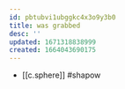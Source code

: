 ```yaml
---
id: pbtubvi1ubggkc4x3o9y3b0
title: was grabbed
desc: ''
updated: 1671318838999
created: 1664043690175
---
```


- [[c.sphere]] #shapow